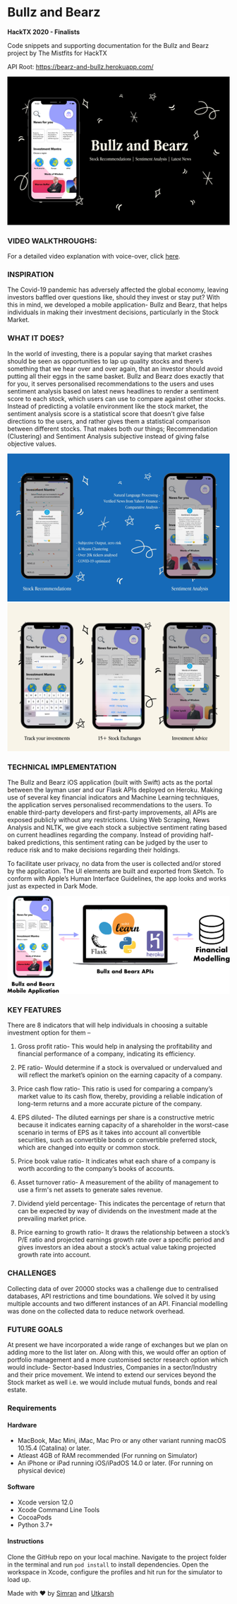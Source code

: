 # Bullz and Bearz

**HackTX 2020 - Finalists**

Code snippets and supporting documentation for the Bullz and Bearz project by The Mistfits for HackTX

API Root: https://bearz-and-bullz.herokuapp.com/

![App Screen 1](https://github.com/simmsss/Bullz-and-Bearz/blob/main/UI%20Elements/Screenshots/1.png?raw=true)

### VIDEO WALKTHROUGHS:

For a detailed video explanation with voice-over, click [here](https://www.youtube.com/watch?v=cmA_M69heNs).

### INSPIRATION 

The Covid-19 pandemic has adversely affected the global economy, leaving investors baffled over questions like, should they invest or stay put?  With this in mind, we developed a mobile application- Bullz and Bearz, that helps individuals in making their investment decisions, particularly in the Stock Market. 

### WHAT IT DOES?

In the world of investing, there is a popular saying that market crashes should be seen as opportunities to lap up quality stocks and there’s something that we hear over and over again, that an investor should avoid putting all their eggs in the same basket.
Bullz and Bearz does exactly that for you, it serves personalised recommendations to the users and uses sentiment analysis based on latest news headlines to render a sentiment score to each stock, which users can use to compare against other stocks.
Instead of predicting a volatile environment like the stock market, the sentiment analysis score is a statistical score that doesn’t give false directions to the users, and rather gives them a statistical comparison between different stocks.
That makes both our things; Recommendation (Clustering) and Sentiment Analysis subjective instead of giving false objective values.

![App Screen 2](https://github.com/simmsss/Bullz-and-Bearz/blob/main/UI%20Elements/Screenshots/2.png?raw=true)
![App Screen 3](https://github.com/simmsss/Bullz-and-Bearz/blob/main/UI%20Elements/Screenshots/3.png?raw=true)

### TECHNICAL IMPLEMENTATION

The Bullz and Bearz iOS application (built with Swift) acts as the portal between the layman user and our Flask APIs deployed on Heroku. Making use of several key financial indicators and Machine Learning techniques, the application serves personalised recommendations to the users. To enable third-party developers and first-party improvements, all APIs are exposed publicly without any restrictions.
Using Web Scraping, News Analysis and NLTK, we give each stock a subjective sentiment rating based on current headlines regarding the company. Instead of providing half-baked predictions, this sentiment rating can be judged by the user to reduce risk and to make decisions regarding their holdings.

To facilitate user privacy, no data from the user is collected and/or stored by the application.
The UI elements are built and exported from Sketch. To conform with Apple’s Human Interface Guidelines, the app looks and works just as expected in Dark Mode.

![Technical framework](https://github.com/simmsss/Bullz-and-Bearz/blob/main/UI%20Elements/Technical%20Framework.jpg?raw=true)

### KEY FEATURES 
There are 8 indicators that will help individuals in choosing a suitable investment option for them –
1.	Gross profit ratio- This would help in analysing the profitability and financial performance of a company, indicating its efficiency. 

2.	PE ratio- Would determine if a stock is overvalued or undervalued and will reflect the market’s opinion on the earning capacity of a company. 

3.	Price cash flow ratio- This ratio is used for comparing a company’s market value to its cash flow, thereby, providing a reliable indication of long-term returns and a more accurate picture of the company.

4.	EPS diluted- The diluted earnings per share is a constructive metric because it indicates earning capacity of a shareholder in the worst-case scenario in terms of EPS as it takes into account all convertible securities, such as convertible bonds or convertible preferred stock, which are changed into equity or common stock. 

5.	Price book value ratio- It indicates what each share of a company is worth according to the company’s books of accounts.

6.	Asset turnover ratio- A measurement of the ability of management to use a firm's net assets to generate sales revenue.

7.	Dividend yield percentage- This indicates the percentage of return that can be expected by way of dividends on the investment made at the prevailing market price.

8.	Price earning to growth ratio- It draws the relationship between a stock’s P/E ratio and projected earnings growth rate over a specific period and gives investors an idea about a stock’s actual value taking projected growth rate into account.

### CHALLENGES

Collecting data of over 20000 stocks was a challenge due to centralised databases, API restrictions and time boundations. We solved it by using multiple accounts and two different instances of an API. Financial modelling was done on the collected data to reduce network overhead.

### FUTURE GOALS 
At present we have incorporated a wide range of exchanges but we plan on adding more to the list later on. Along with this, we would offer an option of portfolio management and a more customised sector research option which would include- Sector-based Industries, Companies in a sector/Industry and their price movement. We intend to extend our services beyond the Stock market as well i.e. we would include mutual funds, bonds and real estate. 

### Requirements

#### Hardware

* MacBook, Mac Mini, iMac, Mac Pro or any other variant running macOS 10.15.4 (Catalina) or later.
* Atleast 4GB of RAM recommended (For running on Simulator)
* An iPhone or iPad running iOS/iPadOS 14.0 or later. (For running on physical device)

#### Software

* Xcode version 12.0
* Xcode Command Line Tools
* CocoaPods
* Python 3.7+

#### Instructions

Clone the GitHub repo on your local machine. Navigate to the project folder in the terminal and run `pod install` to install dependencies. Open the workspace in Xcode, configure the profiles and hit run for the simulator to load up. 

Made with ❤️ by [Simran](https://simmsss.github.io/) and [Utkarsh](https://skhiearth.github.io/)
